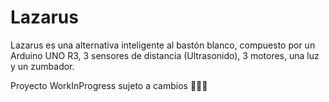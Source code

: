 # Lazarus
Lazarus es una alternativa inteligente al bastón blanco, compuesto por un Arduino UNO R3, 3 sensores de distancia (Ultrasonido), 3 motores, una luz y un zumbador.

Proyecto WorkInProgress sujeto a cambios 👷🏼‍♂️
